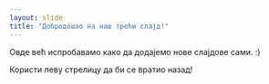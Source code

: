 ```yaml
---
layout: slide
title: "Добродошао на наш трећи слајд!"
---
```


Овде већ испробавамо како да додајемо нове слајдове сами.  :)

Користи леву стрелицу да би се вратио назад!
